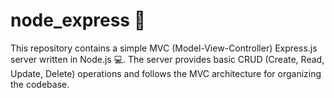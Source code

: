 # node_express :rocket:
This repository contains a simple MVC (Model-View-Controller) Express.js server written in Node.js :computer:. The server provides basic CRUD (Create, Read, Update, Delete) operations and follows the MVC architecture for organizing the codebase.
